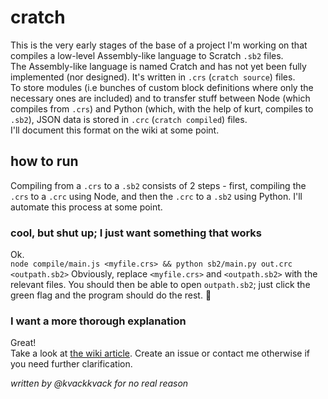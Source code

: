 # cratch

This is the very early stages of the base of a project I'm working on that compiles a low-level Assembly-like language to Scratch `.sb2` files.  
The Assembly-like language is named Cratch and has not yet been fully implemented (nor designed). It's written in `.crs` (`cratch source`) files.  
To store modules (i.e bunches of custom block definitions where only the necessary ones are included) and to transfer stuff between Node (which compiles from `.crs`) and Python (which, with the help of kurt, compiles to `.sb2`), JSON data is stored in `.crc` (`cratch compiled`) files.  
I'll document this format on the wiki at some point.  

## how to run
Compiling from a `.crs` to a `.sb2` consists of 2 steps - first, compiling the `.crs` to a `.crc` using Node, and then the `.crc` to a `.sb2` using Python. I'll automate this process at some point.  

### cool, but shut up; I just want something that works
Ok.  
`node compile/main.js <myfile.crs> && python sb2/main.py out.crc <outpath.sb2>`
Obviously, replace `<myfile.crs>` and `<outpath.sb2>` with the relevant files. You should then be able to open `outpath.sb2`; just click the green flag and the program should do the rest. :tada:

### I want a more thorough explanation  
Great!  
Take a look at [the wiki article](../../wiki/Build). Create an issue or contact me otherwise if you need further clarification.

_written by @kvackkvack for no real reason_
